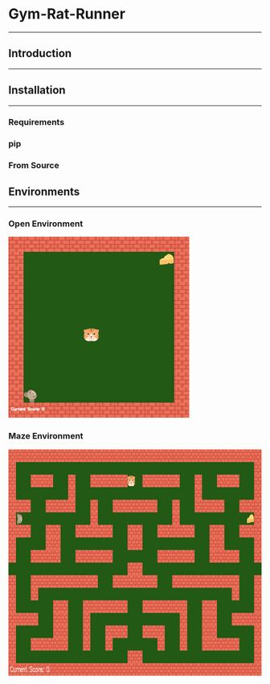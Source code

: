 # Gym-Rat-Runner
---
## Introduction
---

<!-- The Project's aim -->

## Installation
---
### Requirements


### pip

<!-- Install through pip -->

### From Source

<!-- Install from github -->


## Environments
---

### Open Environment
<!-- Open Environment -->

<img src="/images/Open_Environment.png" alt="Open Environment" width="360" height="360">

### Maze Environment
<!-- Maze Environment -->

<img src="/images/Maze_Environment.png" alt="Maze Environment" width="850" height="450">
